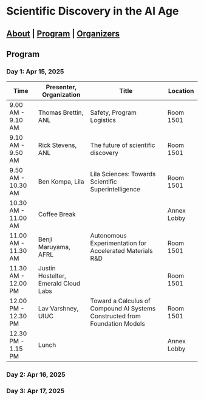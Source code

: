 # Scientific Discovery in the AI Age

[About](https://acadev.https://acadev.github.io/sdl-workshop-2024.github.io/index.md) | [Program](./program.md) | [Organizers](https://acadev.github.io/sdl-workshop-2024.github.io/organizers.md)
---

## Program

### Day 1: Apr 15, 2025
| Time                | Presenter, Organization   | Title                                | Location    |
| ---                 | ---                       | ---                                  | ---         |
| 9.00 AM - 9.10 AM   |  Thomas Brettin, ANL      |  Safety, Program Logistics           | Room 1501   |
| 9.10 AM - 9.50 AM   |  Rick Stevens, ANL        |  The future of scientific discovery  |  Room 1501  |
| 9.50 AM - 10.30 AM  |  Ben Kompa, Lila          |  Lila Sciences: Towards Scientific Superintelligence                                    |  Room 1501  | 
| 10.30 AM  - 11.00 AM|  Coffee Break             |                                      | Annex Lobby |
| 11.00 AM - 11.30 AM| Benji Maruyama, AFRL     | Autonomous Experimentation for Accelerated Materials R&D                   | Room 1501   |
| 11.30 AM - 12.00 PM| Justin Hostelter, Emerald Cloud Labs |                              | Room 1501   |
| 12.00 PM - 12.30 PM| Lav Varshney, UIUC         |Toward a Calculus of Compound AI Systems Constructed from Foundation Models                                      | Room 1501   |
| 12.30 PM - 1.15 PM | Lunch                      |                                      | Annex Lobby |

### Day 2: Apr 16, 2025

### Day 3: Apr 17, 2025

